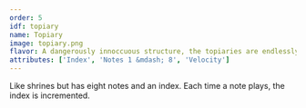 ```yaml
---
order: 5
idf: topiary
name: Topiary
image: topiary.png
flavor: A dangerously innoccuous structure, the topiaries are endlessly groomed by the nuns and monks.
attributes: ['Index', 'Notes 1 &mdash; 8', 'Velocity']
---
```

Like shrines but has eight notes and an index. Each time a note plays, the index is incremented.